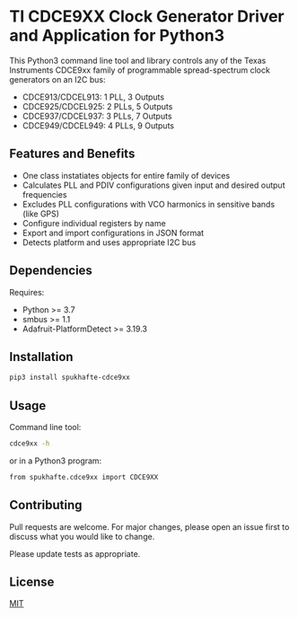 # TI CDCE9XX Clock Generator Driver and Application for Python3

This Python3 command line tool and library controls any of the Texas Instruments
CDCE9xx family of programmable spread-spectrum clock generators on an I2C bus:
* CDCE913/CDCEL913: 1 PLL, 3 Outputs
* CDCE925/CDCEL925: 2 PLLs, 5 Outputs
* CDCE937/CDCEL937: 3 PLLs, 7 Outputs
* CDCE949/CDCEL949: 4 PLLs, 9 Outputs

## Features and Benefits
* One class instatiates objects for entire family of devices
* Calculates PLL and PDIV configurations given input and desired output frequencies
* Excludes PLL configurations with VCO harmonics in sensitive bands (like GPS)
* Configure individual registers by name
* Export and import configurations in JSON format
* Detects platform and uses appropriate I2C bus

## Dependencies
Requires:
* Python >= 3.7
* smbus >= 1.1
* Adafruit-PlatformDetect >= 3.19.3

## Installation
```bash
pip3 install spukhafte-cdce9xx
```

## Usage
Command line tool:
```bash
cdce9xx -h
```
or in a Python3 program:
```bash
from spukhafte.cdce9xx import CDCE9XX
```

## Contributing
Pull requests are welcome. For major changes, please open an issue first to discuss
what you would like to change.

Please update tests as appropriate.

## License
[MIT](https://choosealicense.com/licenses/mit/)
